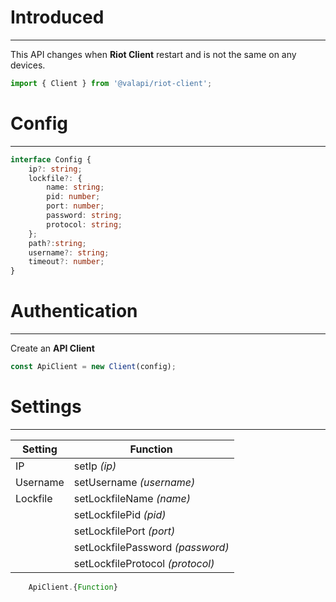 # Introduced

-----------

This API changes when **Riot Client** restart and is not the same on any devices.

```typescript
import { Client } from '@valapi/riot-client';
```

# Config

-----------

```typescript
interface Config {
    ip?: string;
    lockfile?: {
        name: string;
        pid: number;
        port: number;
        password: string;
        protocol: string;
    };
    path?:string;
    username?: string;
    timeout?: number;
}
```

# Authentication

-----------

Create an **API Client**

```typescript
const ApiClient = new Client(config);
```

# Settings

-----------

| Setting  | Function                         |
| -------- | -------------------------------- |
| IP       | setIp *(ip)*                     |
| Username | setUsername *(username)*         |
| Lockfile | setLockfileName *(name)*         |
|          | setLockfilePid *(pid)*           |
|          | setLockfilePort *(port)*         |
|          | setLockfilePassword *(password)* |
|          | setLockfileProtocol *(protocol)* |

```javascript
    ApiClient.{Function}
```
